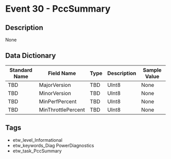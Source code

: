 # Event 30 - PccSummary

## Description
None

## Data Dictionary
|Standard Name|Field Name|Type|Description|Sample Value|
|---|---|---|---|---|
|TBD|MajorVersion|TBD|UInt8|None|None|
|TBD|MinorVersion|TBD|UInt8|None|None|
|TBD|MinPerfPercent|TBD|UInt8|None|None|
|TBD|MinThrottlePercent|TBD|UInt8|None|None|

## Tags
* etw_level_Informational
* etw_keywords_Diag PowerDiagnostics
* etw_task_PccSummary